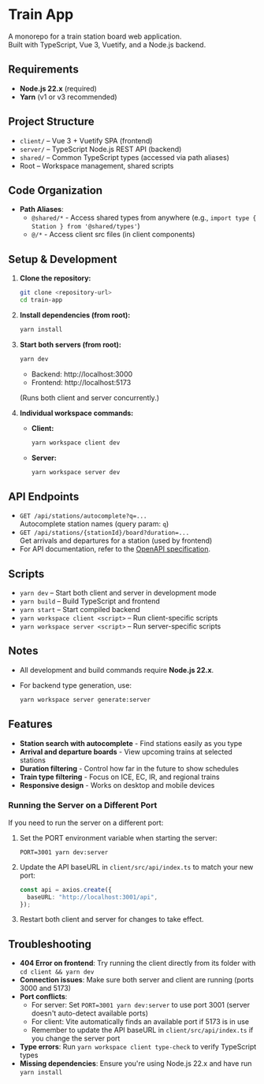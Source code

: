 # Train App

A monorepo for a train station board web application.  
Built with TypeScript, Vue 3, Vuetify, and a Node.js backend.

## Requirements

- **Node.js 22.x** (required)
- **Yarn** (v1 or v3 recommended)

## Project Structure

- `client/` – Vue 3 + Vuetify SPA (frontend)
- `server/` – TypeScript Node.js REST API (backend)
- `shared/` – Common TypeScript types (accessed via path aliases)
- Root – Workspace management, shared scripts

## Code Organization

- **Path Aliases**: 
  - `@shared/*` - Access shared types from anywhere (e.g., `import type { Station } from '@shared/types'`)
  - `@/*` - Access client src files (in client components)

## Setup & Development

1. **Clone the repository:**

   ```sh
   git clone <repository-url>
   cd train-app
   ```

2. **Install dependencies (from root):**

   ```sh
   yarn install
   ```

3. **Start both servers (from root):**

   ```sh
   yarn dev
   ```

   - Backend: http://localhost:3000
   - Frontend: http://localhost:5173

   (Runs both client and server concurrently.)

4. **Individual workspace commands:**
   - **Client:**
     ```sh
     yarn workspace client dev
     ```
   - **Server:**
     ```sh
     yarn workspace server dev
     ```

## API Endpoints

- `GET /api/stations/autocomplete?q=...`  
  Autocomplete station names (query param: `q`)
- `GET /api/stations/{stationId}/board?duration=...`  
  Get arrivals and departures for a station (used by frontend)
- For API documentation, refer to the [OpenAPI specification](server/openapi/openapi.yaml).

## Scripts

- `yarn dev` – Start both client and server in development mode
- `yarn build` – Build TypeScript and frontend
- `yarn start` – Start compiled backend
- `yarn workspace client <script>` – Run client-specific scripts
- `yarn workspace server <script>` – Run server-specific scripts

## Notes

- All development and build commands require **Node.js 22.x**.
- For backend type generation, use:

  ```sh
  yarn workspace server generate:server
  ```

## Features

- **Station search with autocomplete** - Find stations easily as you type
- **Arrival and departure boards** - View upcoming trains at selected stations
- **Duration filtering** - Control how far in the future to show schedules
- **Train type filtering** - Focus on ICE, EC, IR, and regional trains
- **Responsive design** - Works on desktop and mobile devices

### Running the Server on a Different Port

If you need to run the server on a different port:

1. Set the PORT environment variable when starting the server:

   ```
   PORT=3001 yarn dev:server
   ```

2. Update the API baseURL in `client/src/api/index.ts` to match your new port:

   ```typescript
   const api = axios.create({
     baseURL: "http://localhost:3001/api",
   });
   ```

3. Restart both client and server for changes to take effect.

## Troubleshooting

- **404 Error on frontend**: Try running the client directly from its folder with `cd client && yarn dev`
- **Connection issues**: Make sure both server and client are running (ports 3000 and 5173)
- **Port conflicts**:
  - For server: Set `PORT=3001 yarn dev:server` to use port 3001 (server doesn't auto-detect available ports)
  - For client: Vite automatically finds an available port if 5173 is in use
  - Remember to update the API baseURL in `client/src/api/index.ts` if you change the server port
- **Type errors**: Run `yarn workspace client type-check` to verify TypeScript types
- **Missing dependencies**: Ensure you're using Node.js 22.x and have run `yarn install`
